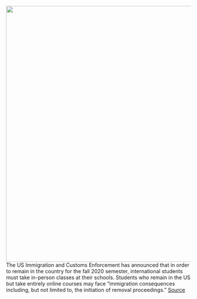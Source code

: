 <img src='https://cdn.vox-cdn.com/thumbor/KiaJ0ds8DmD8rjex-_KcDssfMHM=/0x0:4551x3034/1200x800/filters:focal(1912x1153:2640x1881)/cdn.vox-cdn.com/uploads/chorus_image/image/67023480/1220367030.jpg.0.jpg' width='700px' /><br/>
The US Immigration and Customs Enforcement has announced that in order to remain in the country for the fall 2020 semester, international students must take in-person classes at their schools. Students who remain in the US but take entirely online courses may face “immigration consequences including, but not limited to, the initiation of removal proceedings.”
<a href='https://www.theverge.com/2020/7/6/21315168/ice-immigration-international-students-universities-deportation'> Source <a/>